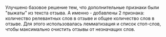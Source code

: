 Улучшено базовое решение тем, что дополнительные признаки были "выжаты" из текста отзыва. А именно - добавлены 2 признака: количество релевантных слов в отзыве и общее количество слов в отзыве. Для этого использовалась лемматизация и список стоп-слов, чтобы максимально очистить отзывы от незначащих слов.
